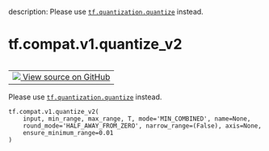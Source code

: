 description: Please use <a href="../../../tf/quantization/quantize.md"><code>tf.quantization.quantize</code></a> instead.

<div itemscope itemtype="http://developers.google.com/ReferenceObject">
<meta itemprop="name" content="tf.compat.v1.quantize_v2" />
<meta itemprop="path" content="Stable" />
</div>

# tf.compat.v1.quantize_v2

<!-- Insert buttons and diff -->

<table class="tfo-notebook-buttons tfo-api nocontent" align="left">
<td>
  <a target="_blank" href="https://github.com/tensorflow/tensorflow/blob/r2.4/tensorflow/python/ops/array_ops.py#L5518-L5563">
    <img src="https://www.tensorflow.org/images/GitHub-Mark-32px.png" />
    View source on GitHub
  </a>
</td>
</table>



Please use <a href="../../../tf/quantization/quantize.md"><code>tf.quantization.quantize</code></a> instead.

<pre class="devsite-click-to-copy prettyprint lang-py tfo-signature-link">
<code>tf.compat.v1.quantize_v2(
    input, min_range, max_range, T, mode='MIN_COMBINED', name=None,
    round_mode='HALF_AWAY_FROM_ZERO', narrow_range=(False), axis=None,
    ensure_minimum_range=0.01
)
</code></pre>



<!-- Placeholder for "Used in" -->
